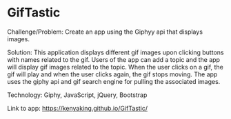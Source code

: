 # GifTastic
Challenge/Problem: Create an app using the Giphyy api that displays images. 

Solution: This application displays different gif images upon clicking buttons with names related to the gif. Users of the app can add a topic and the app will display gif images related to the topic. When the user clicks on a gif, the gif will play and when the user clicks again, the gif stops moving. The app uses the giphy api and gif search engine for pulling the associated images. 

Technology: Giphy, JavaScript, jQuery, Bootstrap

Link to app: https://kenyaking.github.io/GifTastic/

